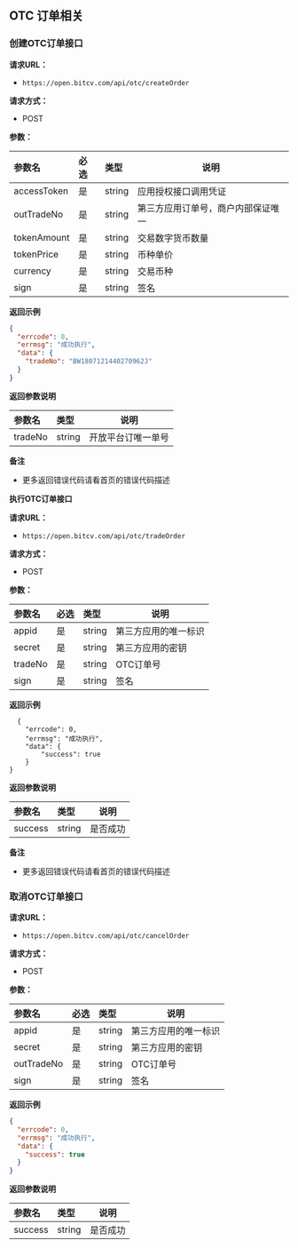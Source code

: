 ## OTC 订单相关


### 创建OTC订单接口

**请求URL：** 
- ` https://open.bitcv.com/api/otc/createOrder `

**请求方式：**
- POST 

**参数：** 

|参数名|必选|类型|说明|
|:----    |:---|:----- |-----   |
|accessToken |是  |string |应用授权接口调用凭证   |
|outTradeNo |是  |string |第三方应用订单号，商户内部保证唯一   |
|tokenAmount     |是  |string | 交易数字货币数量    |
|tokenPrice     |是 |string | 币种单价    |
|currency     |是  |string | 交易币种    |
|sign     |是  |string | 签名    |

 **返回示例**

```  JSON
{
  "errcode": 0,
  "errmsg": "成功执行",
  "data": {
    "tradeNo": "BW1807121440270962J"
  }
}
```

 **返回参数说明** 

|参数名|类型|说明|
|:-----  |:-----|-----                           |
|tradeNo |string   |开放平台订唯一单号  |

 **备注** 

- 更多返回错误代码请看首页的错误代码描述

    
**执行OTC订单接口** 


**请求URL：** 
- ` https://open.bitcv.com/api/otc/tradeOrder `
  
**请求方式：**
- POST 

**参数：** 

|参数名|必选|类型|说明|
|:----    |:---|:----- |-----   |
|appid |是  |string | 第三方应用的唯一标识    |
|secret |是  |string | 第三方应用的密钥    |
|tradeNo |是  |string |OTC订单号 |
|sign     |是  |string | 签名    |

 **返回示例**

``` 
  {
    "errcode": 0,
    "errmsg": "成功执行",
    "data": {
        "success": true
    }
}
```

 **返回参数说明** 

|参数名|类型|说明|
|:-----  |:-----|-----                           |
|success |string   |是否成功  |

 **备注** 

- 更多返回错误代码请看首页的错误代码描述




### 取消OTC订单接口

**请求URL：** 
- ` https://open.bitcv.com/api/otc/cancelOrder `
  
**请求方式：**
- POST 

**参数：** 

|参数名|必选|类型|说明|
|:----    |:---|:----- |-----   |
|appid |是  |string | 第三方应用的唯一标识    |
|secret |是  |string | 第三方应用的密钥    |
|outTradeNo |是  |string |OTC订单号 |
|sign     |是  |string | 签名    |

 **返回示例**

``` JSON
{
  "errcode": 0,
  "errmsg": "成功执行",
  "data": {
    "success": true
  }
}
```

 **返回参数说明** 

|参数名|类型|说明|
|:-----  |:-----|----- |
|success |string   |是否成功  |
